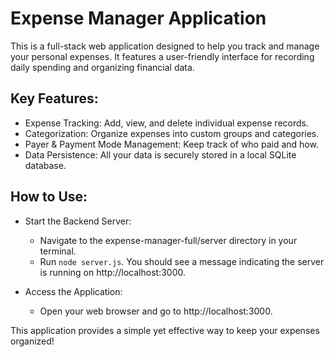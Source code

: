# Expense Manager Application
This is a full-stack web application designed to help you track and manage your personal expenses. It features a user-friendly interface for recording daily spending and organizing financial data.

## Key Features:
- Expense Tracking: Add, view, and delete individual expense records.
- Categorization: Organize expenses into custom groups and categories.
- Payer & Payment Mode Management: Keep track of who paid and how.
- Data Persistence: All your data is securely stored in a local SQLite database.

## How to Use:
- Start the Backend Server:
    - Navigate to the expense-manager-full/server directory in your terminal.
    - Run `node server.js`. You should see a message indicating the server is running on http://localhost:3000.

- Access the Application:
    - Open your web browser and go to http://localhost:3000.

This application provides a simple yet effective way to keep your expenses organized!
